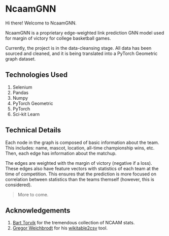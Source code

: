 # NcaamGNN
Hi there! Welcome to NcaamGNN.

NcaamGNN is a proprietary edge-weighted link prediction GNN model used for margin of victory for college basketball games.

Currently, the project is in the data-cleansing stage. All data has been sourced and cleaned, and it is being translated into a PyTorch Geometric graph dataset.

## Technologies Used
1. Selenium
2. Pandas
3. Numpy
4. PyTorch Geometric
5. PyTorch
6. Sci-kit Learn

## Technical Details
Each node in the graph is composed of basic information about the team. This includes: name, mascot, location, all-time championship wins, etc. Then, each edge has information about the matchup.

The edges are weighted with the margin of victory (negative if a loss). These edges also have feature vectors with statistics of each team at the time of competition. This ensures that the prediction is more focused on correlation between statistics than the teams themself (however, this is considered).

> More to come.

## Acknowledgements
1. [Bart Torvik](https://barttorvik.com/trank.php#) for the tremendous collection of NCAAM stats.
2. [Gregor Weichbrodt](https://github.com/gambolputty) for his [wikitable2csv](https://github.com/gambolputty/wikitable2csv) tool.
